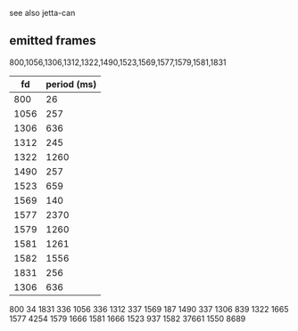 see also jetta-can

## emitted frames
800,1056,1306,1312,1322,1490,1523,1569,1577,1579,1581,1831

| fd | period (ms) |
|--- |--- |
800 | 26 |
1056 | 257 
1306 | 636
1312 | 245
1322 | 1260
1490 | 257
1523 | 659
1569 | 140
1577 | 2370
1579 | 1260
1581 | 1261
1582 | 1556
1831 | 256
1306 | 636

800 34
1831 336
1056 336
1312 337
1569 187
1490 337
1306 839
1322 1665
1577 4254
1579 1666
1581 1666
1523 937
1582 37661
1550 8689